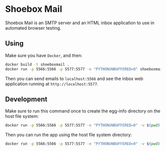 # Shoebox Mail

Shoebox Mail is an SMTP server and an HTML inbox application to use in automated browser testing.

## Using

Make sure you have `Docker`, and then:

```bash
docker build -t shoeboxmail .
docker run -p 5566:5566 -p 5577:5577 -e "PYTHONUNBUFFERED=0" shoeboxmail
```

Then you can send emails to `localhost:5566` and see the inbox web application running at `http://localhost:5577`.

## Development

Make sure to run this command once to create the egg-info directory on the host file system:

```bash
docker run -p 5566:5566 -p 5577:5577 -e "PYTHONUNBUFFERED=0" -v $(pwd):/code shoeboxmail python setup.py develop
```

Then you can run the app using the host file system directory:

```bash
docker run -p 5566:5566 -p 5577:5577 -e "PYTHONUNBUFFERED=0" -v $(pwd):/code shoeboxmail
```
